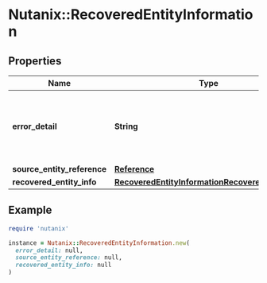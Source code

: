 # Nutanix::RecoveredEntityInformation

## Properties

| Name | Type | Description | Notes |
| ---- | ---- | ----------- | ----- |
| **error_detail** | **String** | Error detail information in case there was a failure in recovering the entity.  | [optional] |
| **source_entity_reference** | [**Reference**](Reference.md) |  | [optional] |
| **recovered_entity_info** | [**RecoveredEntityInformationRecoveredEntityInfo**](RecoveredEntityInformationRecoveredEntityInfo.md) |  | [optional] |

## Example

```ruby
require 'nutanix'

instance = Nutanix::RecoveredEntityInformation.new(
  error_detail: null,
  source_entity_reference: null,
  recovered_entity_info: null
)
```

